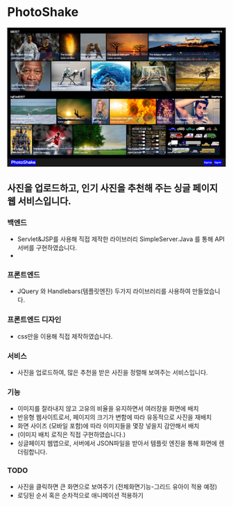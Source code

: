 # PhotoShake

![alt tag](https://github.com/dohonext/PhotoShake/blob/master/Screen%20Shot%202015-09-14%20at%2001.27.45.png)

## 사진을 업로드하고, 인기 사진을 추천해 주는 싱글 페이지 웹 서비스입니다.

### 백엔드 
- Servlet&JSP를 사용해 직접 제작한 라이브러리 SimpleServer.Java 를 통해 API서버를 구현하였습니다.
- 
### 프론트엔드 
- JQuery 와 Handlebars(템플릿엔진) 두가지 라이브러리를 사용하여 만들었습니다.

### 프론트엔드 디자인 
- css만을 이용해 직접 제작하였습니다.

### 서비스
- 사진을 업로드하여, 많은 추천을 받은 사진을 정렬해 보여주는 서비스입니다.

### 기능
- 이미지를 잘라내지 않고 고유의 비율을 유지하면서 여러장을 화면에 배치  
- 반응형 웹사이트로서, 페이지의 크기가 변함에 따라 유동적으로 사진을 재배치
- 화면 사이즈 (모바일 포함)에 따라 이미지들을 몇장 넣을지 감안해서 배치  
- (이미지 배치 로직은 직접 구현하였습니다.)
- 싱글페이지 웹앱으로, 서버에서 JSON파일을 받아서 템플릿 엔진을 통해 화면에 렌더링합니다. 

### TODO 
- 사진을 클릭하면 큰 화면으로 보여주기 (전체화면기능-그리드 유아이 적용 예정)
- 로딩된 순서 혹은 순차적으로 애니메이션 적용하기

